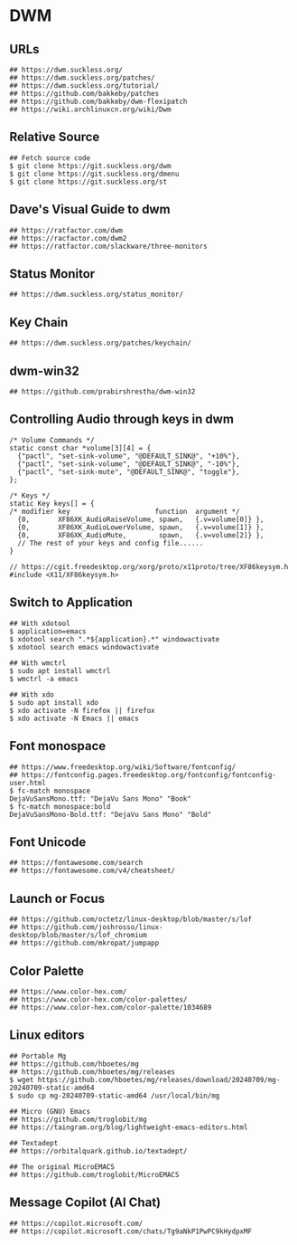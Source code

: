 DWM
===

## URLs

    ## https://dwm.suckless.org/
    ## https://dwm.suckless.org/patches/
    ## https://dwm.suckless.org/tutorial/
    ## https://github.com/bakkeby/patches
    ## https://github.com/bakkeby/dwm-flexipatch
    ## https://wiki.archlinuxcn.org/wiki/Dwm

## Relative Source

    ## Fetch source code
    $ git clone https://git.suckless.org/dwm
    $ git clone https://git.suckless.org/dmenu
    $ git clone https://git.suckless.org/st

## Dave's Visual Guide to dwm

    ## https://ratfactor.com/dwm
    ## https://racfactor.com/dwm2
    ## https://ratfactor.com/slackware/three-monitors

## Status Monitor

    ## https://dwm.suckless.org/status_monitor/

## Key Chain

    ## https://dwm.suckless.org/patches/keychain/

## dwm-win32

    ## https://github.com/prabirshrestha/dwm-win32

## Controlling Audio through keys in dwm

    /* Volume Commands */
    static const char *volume[3][4] = {
      {"pactl", "set-sink-volume", "@DEFAULT_SINK@", "+10%"},
      {"pactl", "set-sink-volume", "@DEFAULT_SINK@", "-10%"},
      {"pactl", "set-sink-mute", "@DEFAULT_SINK@", "toggle"},
    };

    /* Keys */
    static Key keys[] = {
    /* modifier key                     function  argument */
      {0,       XF86XK_AudioRaiseVolume, spawn,   {.v=volume[0]} },
      {0,       XF86XK_AudioLowerVolume, spawn,   {.v=volume[1]} },
      {0,       XF86XK_AudioMute,        spawn,   {.v=volume[2]} },
      // The rest of your keys and config file......
    }

    // https://cgit.freedesktop.org/xorg/proto/x11proto/tree/XF86keysym.h
    #include <X11/XF86keysym.h>


## Switch to Application

    ## With xdotool
    $ application=emacs
    $ xdotool search ".*${application}.*" windowactivate
    $ xdotool search emacs windowactivate

    ## With wmctrl
    $ sudo apt install wmctrl
    $ wmctrl -a emacs

    ## With xdo
    $ sudo apt install xdo
    $ xdo activate -N firefox || firefox
    $ xdo activate -N Emacs || emacs

## Font monospace

    ## https://www.freedesktop.org/wiki/Software/fontconfig/
    ## https://fontconfig.pages.freedesktop.org/fontconfig/fontconfig-user.html
    $ fc-match monospace
    DejaVuSansMono.ttf: "DejaVu Sans Mono" "Book"
    $ fc-match monospace:bold
    DejaVuSansMono-Bold.ttf: "DejaVu Sans Mono" "Bold"

## Font Unicode

    ## https://fontawesome.com/search
    ## https://fontawesome.com/v4/cheatsheet/

## Launch or Focus

    ## https://github.com/octetz/linux-desktop/blob/master/s/lof
    ## https://github.com/joshrosso/linux-desktop/blob/master/s/lof_chromium
    ## https://github.com/mkropat/jumpapp

## Color Palette

    ## https://www.color-hex.com/
    ## https://www.color-hex.com/color-palettes/
    ## https://www.color-hex.com/color-palette/1034689

## Linux editors

    ## Portable Mg
    ## https://github.com/hboetes/mg
    ## https://github.com/hboetes/mg/releases
    $ wget https://github.com/hboetes/mg/releases/download/20240709/mg-20240709-static-amd64
    $ sudo cp mg-20240709-static-amd64 /usr/local/bin/mg

    ## Micro (GNU) Emacs
    ## https://github.com/troglobit/mg
    ## https://taingram.org/blog/lightweight-emacs-editors.html

    ## Textadept
    ## https://orbitalquark.github.io/textadept/

    ## The original MicroEMACS
    ## https://github.com/troglobit/MicroEMACS

## Message Copilot (AI Chat)

    ## https://copilot.microsoft.com/
    ## https://copilot.microsoft.com/chats/Tg9aNkP1PwPC9kHydpxMF
